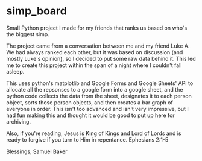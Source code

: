 # simp_board
Small Python project I made for my friends that ranks us based on who's the biggest simp.

The project came from a conversation between me and my friend Luke A. We had always ranked each other, but it was based on discussion (and mostly Luke's opinion),
so I decided to put some raw data behind it. This led me to create this project within the span of a night where I couldn't fall asleep.

This uses python's matplotlib and Google Forms and Google Sheets' API to allocate all the repsonses to a google form into a google sheet, and the python code collects the
data from the sheet, designates it to each person object, sorts those person objects, and then creates a bar graph of everyone in order. 
This isn't too advanced and isn't very impressive, but I had fun making this and thought it would be good to put up here for archiving.

Also, if you're reading, Jesus is King of Kings and Lord of Lords and is ready to forgive if you turn to Him in repentance.
Ephesians 2:1-5

Blessings,
Samuel Baker
